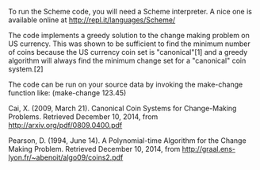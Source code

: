 To run the Scheme code, you will need a Scheme interpreter.  A nice one is available
online at http://repl.it/languages/Scheme/

The code implements a greedy solution to the change making problem on US currency.  This
was shown to be sufficient to find the minimum number of coins because the US currency coin
set is "canonical"[1] and a greedy algorithm will always find the minimum change set for a
"canonical" coin system.[2]

The code can be run on your source data by invoking the make-change function like:
(make-change 123.45)


Cai, X. (2009, March 21). Canonical Coin Systems for Change-Making Problems. Retrieved December 10, 2014, from http://arxiv.org/pdf/0809.0400.pdf

Pearson, D. (1994, June 14). A Polynomial-time Algorithm for the Change Making Problem. Retrieved December 10, 2014, from http://graal.ens-lyon.fr/~abenoit/algo09/coins2.pdf